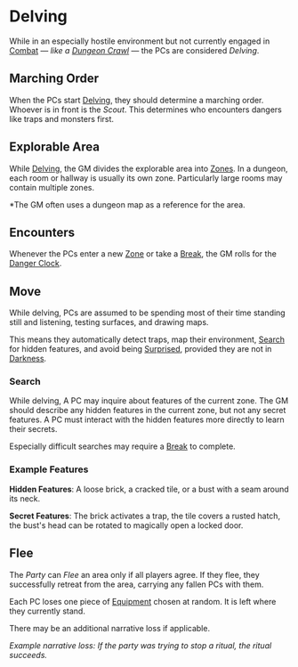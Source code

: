 # Delving

While in an especially hostile environment but not currently engaged in [Combat](../Combat/Combat.md) — *like a [Dungeon Crawl](Dungeon%20Crawl.md)* — the PCs are considered *Delving*.

## Marching Order

When the PCs start [Delving](Delving.md), they should determine a marching order. Whoever is in front is the *Scout*. This determines who encounters dangers like traps and monsters first.

## Explorable Area

While [Delving](Delving.md), the GM divides the explorable area into [Zones](../Core%20Procedures/Zone.md). In a dungeon, each room or hallway is usually its own zone. Particularly large rooms may contain multiple zones.

*The GM often uses a dungeon map as a reference for the area.

## Encounters

Whenever the PCs enter a new [Zone](../Core%20Procedures/Zone.md) or take a [Break](../Core%20Procedures/Break.md), the GM rolls for the [Danger Clock](Danger%20Clock.md).

## Move

While delving, PCs are assumed to be spending most of their time standing still and listening, testing surfaces, and drawing maps.

This means they automatically detect traps, map their environment, [Search](Delving.md#Search) for hidden features, and avoid being [Surprised](../Conditions/Surprised.md), provided they are not in [Darkness](../Hazards/Darkness.md).

### Search

While delving, A PC may inquire about features of the current zone. The GM should describe any hidden features in the current zone, but not any secret features. A PC must interact with the hidden features more directly to learn their secrets.

Especially difficult searches may require a [Break](../Core%20Procedures/Break.md) to complete.

### Example Features

**Hidden Features**: A loose brick, a cracked tile, or a bust with a seam around its neck.

**Secret Features**: The brick activates a trap, the tile covers a rusted hatch, the bust's head can be rotated to magically open a locked door.

## Flee

The *Party* can *Flee* an area only if all players agree. If they flee, they successfully retreat from the area, carrying any fallen PCs with them.

Each PC loses one piece of [Equipment](../../Player%20Characters/Inventory/Equipment.md) chosen at random. It is left where they currently stand.

There may be an additional narrative loss if applicable.

*Example narrative loss: If the party was trying to stop a ritual, the ritual succeeds.*
